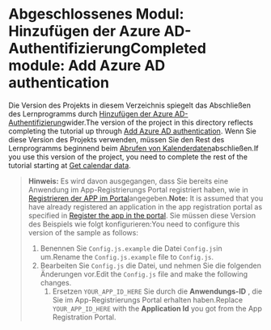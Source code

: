 # <a name="completed-module-add-azure-ad-authentication"></a><span data-ttu-id="f96ef-101">Abgeschlossenes Modul: Hinzufügen der Azure AD-Authentifizierung</span><span class="sxs-lookup"><span data-stu-id="f96ef-101">Completed module: Add Azure AD authentication</span></span>

<span data-ttu-id="f96ef-102">Die Version des Projekts in diesem Verzeichnis spiegelt das Abschließen des Lernprogramms durch [Hinzufügen der Azure AD-Authentifizierung](https://docs.microsoft.com/graph/training/react-tutorial?tutorial-step=3)wider.</span><span class="sxs-lookup"><span data-stu-id="f96ef-102">The version of the project in this directory reflects completing the tutorial up through [Add Azure AD authentication](https://docs.microsoft.com/graph/training/react-tutorial?tutorial-step=3).</span></span> <span data-ttu-id="f96ef-103">Wenn Sie diese Version des Projekts verwenden, müssen Sie den Rest des Lernprogramms beginnend beim [Abrufen von Kalenderdaten](https://docs.microsoft.com/graph/training/react-tutorial?tutorial-step=4)abschließen.</span><span class="sxs-lookup"><span data-stu-id="f96ef-103">If you use this version of the project, you need to complete the rest of the tutorial starting at [Get calendar data](https://docs.microsoft.com/graph/training/react-tutorial?tutorial-step=4).</span></span>

> <span data-ttu-id="f96ef-104">**Hinweis:** Es wird davon ausgegangen, dass Sie bereits eine Anwendung im App-Registrierungs Portal registriert haben, wie in [Registrieren der APP im Portal](https://docs.microsoft.com/graph/training/react-tutorial?tutorial-step=2)angegeben.</span><span class="sxs-lookup"><span data-stu-id="f96ef-104">**Note:** It is assumed that you have already registered an application in the app registration portal as specified in [Register the app in the portal](https://docs.microsoft.com/graph/training/react-tutorial?tutorial-step=2).</span></span> <span data-ttu-id="f96ef-105">Sie müssen diese Version des Beispiels wie folgt konfigurieren:</span><span class="sxs-lookup"><span data-stu-id="f96ef-105">You need to configure this version of the sample as follows:</span></span>
>
> 1. <span data-ttu-id="f96ef-106">Benennen Sie `Config.js.example` die Datei `Config.js`in um.</span><span class="sxs-lookup"><span data-stu-id="f96ef-106">Rename the `Config.js.example` file to `Config.js`.</span></span>
> 1. <span data-ttu-id="f96ef-107">Bearbeiten Sie `Config.js` die Datei, und nehmen Sie die folgenden Änderungen vor.</span><span class="sxs-lookup"><span data-stu-id="f96ef-107">Edit the `Config.js` file and make the following changes.</span></span>
>     1. <span data-ttu-id="f96ef-108">Ersetzen `YOUR_APP_ID_HERE` Sie durch die **Anwendungs-ID** , die Sie im App-Registrierungs Portal erhalten haben.</span><span class="sxs-lookup"><span data-stu-id="f96ef-108">Replace `YOUR_APP_ID_HERE` with the **Application Id** you got from the App Registration Portal.</span></span>